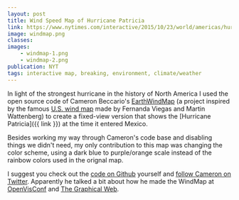```yaml
---
layout: post
title: Wind Speed Map of Hurricane Patricia
link: https://www.nytimes.com/interactive/2015/10/23/world/americas/hurricane-patricia.html#wind-speed
image: windmap.png
classes:
images:
    - windmap-1.png
    - windmap-2.png
publication: NYT
tags: interactive map, breaking, environment, climate/weather
---
```


In light of the strongest hurricane in the history of North America I used the open source code of Cameron Beccario's [EarthWindMap](http://earth.nullschool.net/#current/wind/surface/level/orthographic=-98.67,16.82,2048) (a project inspired by the famous [U.S. wind map](http://hint.fm/wind/) made by Fernanda Viegas and Martin Wattenberg) to create a fixed-view version that shows the [Hurricane Patricia]({{ link }}) at the time it entered Mexico.

Besides working my way through Cameron's code base and disabling things we didn't need, my only contribution to this map was changing the color scheme, using a dark blue to purple/orange scale instead of the rainbow colors used in the orignal map.

I suggest you check out the [code on Github](https://github.com/cambecc/earth) yourself and [follow Cameron on Twitter](https://twitter.com/cambecc). Apparently he talked a bit about how he made the WindMap at [OpenVisConf](https://www.youtube.com/watch?v=OLSmNZm1e0k) and [The Graphical Web](https://www.youtube.com/watch?v=QXNODLWhSbw).
